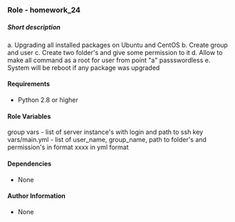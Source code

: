 ### Role - homework_24
##### Short description
a. Upgrading all installed packages on Ubuntu and CentOS
b. Create group and user
c. Create two folder's and give some permission to it
d. Allow to make all command as a root for user from point  "a" passswordless 
e. System will be reboot if any package was upgraded

#### Requirements
- Python 2.8 or higher

#### Role Variables
group vars - list of server instance's with login and path to ssh key
vars/main.yml - list of user_name, group_name, path to folder's and permission's in format xxxx in yml format

#### Dependencies
- None

#### Author Information
- None